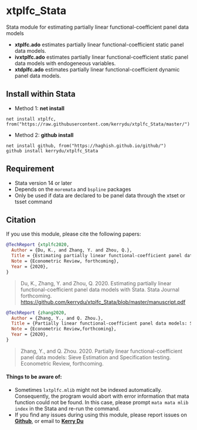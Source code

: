 # xtplfc_Stata
Stata module for estimating partially linear functional-coefficient panel data models

- **xtplfc.ado** estimates partially linear functional-coefficient static panel data models.
- **ivxtplfc.ado** estimates partially linear functional-coefficient static panel data models with endogeneous variables.
- **xtdplfc.ado** estimates partially linear functional-coefficient dynamic panel data models.


## Install within Stata
* Method 1: **net install**
```
net install xtplfc, from("https://raw.githubusercontent.com/kerrydu/xtplfc_Stata/master/")
```
* Method 2: **github install**
```
net install github, from("https://haghish.github.io/github/") 
github install kerrydu/xtplfc_Stata
```



## Requirement 
- Stata version 14 or later
- Depends on the `moremata` and `bspline` packages
- Only be used if data are declared to be panel data through the xtset or tsset command



## Citation

If you use this module, please cite  the following papers:

```bibtex
@TechReport {xtplfc2020,
  Author = {Du, K., and Zhang, Y. and Zhou, Q.},
  Title = {Estimating partially linear functional-coefficient panel data models with Stata},
  Note = {Econometric Review, forthcoming},
  Year = {2020},
}
```
> Du, K., Zhang, Y. and Zhou, Q. 2020. Estimating partially linear functional-coefficient panel data models with Stata.
> Stata Journal forthcoming.
> https://github.com/kerrydu/xtplfc_Stata/blob/master/manuscript.pdf

```bibtex
@TechReport {zhang2020,
  Author = {Zhang, Y., and Q. Zhou.},
  Title = {Partially linear functional-coefficient panel data models: Sieve Estimation and Specification testing},
  Note = {Econometric Review,forthcoming},
  Year = {2020},
}
```
> Zhang, Y., and Q. Zhou. 2020. Partially linear functional-coefficient panel data models: Sieve Estimation and Specification testing. Econometric Review, forthcoming.



####  Things to be aware of:
- Sometimes  `lxtplfc.mlib` might not be indexed automatically. Consequently, the program would abort with error information that mata function could not be found. In this case, please prompt `mata mata mlib index` in the Stata and re-run the command. 
- If you find any issues during using this module, please report issues on [**Github**](https://github.com/kerrydu/xtplfc_Stata/issues), or email to [**Kerry Du**](https://kerrydu.github.io/) 
